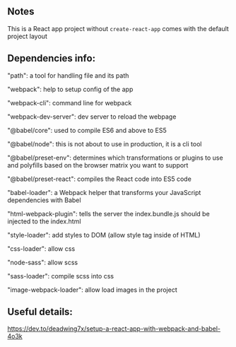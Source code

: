 Notes
---
This is a React app project without `create-react-app` comes with the default project layout


Dependencies info:
---

"path":   a tool for handling file and its path 

"webpack":    help to setup config of the app

"webpack-cli":    command line for webpack 

"webpack-dev-server":     dev server to reload the webpage

"@babel/core":    used to compile ES6 and above to ES5

"@babel/node":    this is not about to use in production, it is a cli tool

"@babel/preset-env":    determines which transformations or plugins to use and polyfills based on the browser matrix you want to support

"@babel/preset-react":    compiles the React code into ES5 code

"babel-loader":    a Webpack helper that transforms your JavaScript dependencies with Babel

"html-webpack-plugin":    tells the server the index.bundle.js should be injected to the index.html

"style-loader":    add styles to DOM (allow style tag inside of HTML)

"css-loader": 	 allow css

"node-sass":    allow scss

"sass-loader":     compile scss into css

"image-webpack-loader":		allow load images in the project



Useful details: 
---
https://dev.to/deadwing7x/setup-a-react-app-with-webpack-and-babel-4o3k
